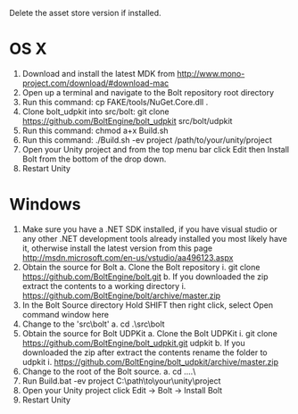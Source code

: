 Delete the asset store version if installed.

# OS X
1. Download and install the latest MDK from http://www.mono-project.com/download/#download-mac
2. Open up a terminal and navigate to the Bolt repository root directory
3. Run this command: cp FAKE/tools/NuGet.Core.dll .
4. Clone bolt_udpkit into src/bolt: git clone https://github.com/BoltEngine/bolt_udpkit src/bolt/udpkit
5. Run this command: chmod a+x Build.sh
6. Run this command: ./Build.sh -ev project /path/to/your/unity/project
7. Open your Unity project and from the top menu bar click Edit then Install Bolt from the bottom of the drop down.
8. Restart Unity

# Windows

1. Make sure you have a .NET SDK installed, if you have visual studio or any other .NET development tools already installed you most likely have it, otherwise install the latest version from this page http://msdn.microsoft.com/en-us/vstudio/aa496123.aspx
2. Obtain the source for Bolt
  a. Clone the Bolt repository
    i. git clone https://github.com/BoltEngine/bolt.git 
  b. If you downloaded the zip extract the contents to a working directory
    i. https://github.com/BoltEngine/bolt/archive/master.zip
3. In the Bolt Source directory Hold SHIFT then right click, select Open command window here
4. Change to the 'src\bolt'
  a. cd .\src\bolt
5. Obtain the source for Bolt UDPKit
  a. Clone the Bolt UDPKit
    i. git clone https://github.com/BoltEngine/bolt_udpkit.git udpkit
  b. If you downloaded the zip after extract the contents rename the folder to udpkit
    i. https://github.com/BoltEngine/bolt_udpkit/archive/master.zip
6. Change to the root of the Bolt source.
  a. cd ..\..\
7. Run Build.bat -ev project C:\path\to\your\unity\project
8. Open your Unity project click Edit -> Bolt -> Install Bolt
9. Restart Unity
